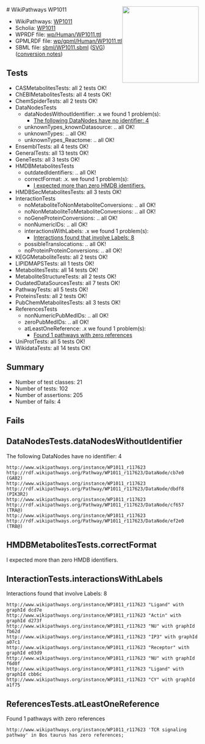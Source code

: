<img style="float: right; width: 200px" src="../logo.png" />
# WikiPathways WP1011

* WikiPathways: [WP1011](https://identifiers.org/wikipathways:WP1011)
* Scholia: [WP1011](https://scholia.toolforge.org/wikipathways/WP1011)
* WPRDF file: [wp/Human/WP1011.ttl](../wp/Human/WP1011.ttl)
* GPMLRDF file: [wp/gpml/Human/WP1011.ttl](../wp/gpml/Human/WP1011.ttl)
* SBML file: [sbml/WP1011.sbml](../sbml/WP1011.sbml) ([SVG](../sbml/WP1011.svg)) ([conversion notes](../sbml/WP1011.txt))

## Tests
* CASMetabolitesTests: all 2 tests OK!
* ChEBIMetabolitesTests: all 4 tests OK!
* ChemSpiderTests: all 2 tests OK!
* DataNodesTests
    * dataNodesWithoutIdentifier: .x we found 1 problem(s):
        * [The following DataNodes have no identifier: 4](#d2d32fa3)
    * unknownTypes_knownDatasource: .. all OK!
    * unknownTypes: .. all OK!
    * unknownTypes_Reactome: .. all OK!
* EnsemblTests: all 4 tests OK!
* GeneralTests: all 13 tests OK!
* GeneTests: all 3 tests OK!
* HMDBMetabolitesTests
    * outdatedIdentifiers: .. all OK!
    * correctFormat: .x. we found 1 problem(s):
        * [I expected more than zero HMDB identifiers.](#ad154c1e)
* HMDBSecMetabolitesTests: all 3 tests OK!
* InteractionTests
    * noMetaboliteToNonMetaboliteConversions: .. all OK!
    * noNonMetaboliteToMetaboliteConversions: .. all OK!
    * noGeneProteinConversions: .. all OK!
    * nonNumericIDs: .. all OK!
    * interactionsWithLabels: .x we found 1 problem(s):
        * [Interactions found that involve Labels: 8](#630d267f)
    * possibleTranslocations: .. all OK!
    * noProteinProteinConversions: .. all OK!
* KEGGMetaboliteTests: all 2 tests OK!
* LIPIDMAPSTests: all 1 tests OK!
* MetabolitesTests: all 14 tests OK!
* MetaboliteStructureTests: all 2 tests OK!
* OudatedDataSourcesTests: all 7 tests OK!
* PathwayTests: all 5 tests OK!
* ProteinsTests: all 2 tests OK!
* PubChemMetabolitesTests: all 3 tests OK!
* ReferencesTests
    * nonNumericPubMedIDs: .. all OK!
    * zeroPubMedIDs: .. all OK!
    * atLeastOneReference: .x we found 1 problem(s):
        * [Found 1 pathways with zero references](#35eb778e)
* UniProtTests: all 5 tests OK!
* WikidataTests: all 14 tests OK!


## Summary

* Number of test classes: 21
* Number of tests: 102
* Number of assertions: 205
* Number of fails: 4

## Fails

<a name="d2d32fa3" />

## DataNodesTests.dataNodesWithoutIdentifier

The following DataNodes have no identifier: 4
```
http://www.wikipathways.org/instance/WP1011_r117623 http://rdf.wikipathways.org/Pathway/WP1011_r117623/DataNode/cb7e0 (GAB2)
http://www.wikipathways.org/instance/WP1011_r117623 http://rdf.wikipathways.org/Pathway/WP1011_r117623/DataNode/dbdf8 (PIK3R2)
http://www.wikipathways.org/instance/WP1011_r117623 http://rdf.wikipathways.org/Pathway/WP1011_r117623/DataNode/cf657 (TRA@)
http://www.wikipathways.org/instance/WP1011_r117623 http://rdf.wikipathways.org/Pathway/WP1011_r117623/DataNode/ef2e0 (TRB@)
```

<a name="ad154c1e" />

## HMDBMetabolitesTests.correctFormat

I expected more than zero HMDB identifiers.
<a name="630d267f" />

## InteractionTests.interactionsWithLabels

Interactions found that involve Labels: 8
```
http://www.wikipathways.org/instance/WP1011_r117623 "Ligand" with graphId dcd7e
http://www.wikipathways.org/instance/WP1011_r117623 "Actin" with graphId d273f
http://www.wikipathways.org/instance/WP1011_r117623 "NU" with graphId fb62d
http://www.wikipathways.org/instance/WP1011_r117623 "IP3" with graphId a07c1
http://www.wikipathways.org/instance/WP1011_r117623 "Receptor" with graphId e03d9
http://www.wikipathways.org/instance/WP1011_r117623 "NU" with graphId f6d0f
http://www.wikipathways.org/instance/WP1011_r117623 "Ligand" with graphId cbb6c
http://www.wikipathways.org/instance/WP1011_r117623 "CY" with graphId a1f75
```

<a name="35eb778e" />

## ReferencesTests.atLeastOneReference

Found 1 pathways with zero references
```
http://www.wikipathways.org/instance/WP1011_r117623 'TCR signaling pathway' in Bos taurus has zero references; 
```


